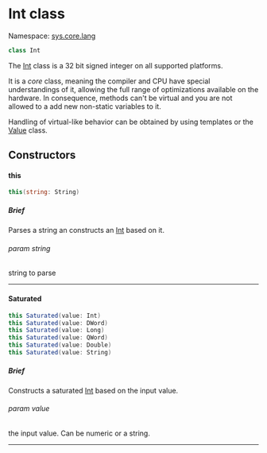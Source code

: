 Int class
===
Namespace: [sys.core.lang](../sys.core.lang.ns.md)

```c#
class Int
```

The [Int](sys.core.lang.Int.api.md "sys.core.lang.Int") class is a 32 bit signed integer on all supported platforms.

It is a *core* class, meaning the compiler and CPU have special understandings of it, allowing the full range of optimizations available on the hardware. In consequence, methods can't be virtual and you are not allowed to a add new non-static variables to it.

Handling of virtual-like behavior can be obtained by using templates or the [Value]() class.

Constructors
---

#### this


```C#
this(string: String)
```

##### Brief
Parses a string an constructs an [Int](sys.core.lang.Int.api.md "sys.core.lang.Int") based on it.

###### param string
string to parse

***

#### Saturated

```C#
this Saturated(value: Int)
this Saturated(value: DWord)
this Saturated(value: Long)
this Saturated(value: QWord)
this Saturated(value: Double)
this Saturated(value: String)
```

##### Brief
Constructs a saturated [Int](sys.core.lang.Int.api.md "sys.core.lang.Int") based on the input value.

###### param value
the input value. Can be numeric or a string.

***